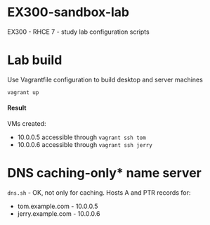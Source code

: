 EX300-sandbox-lab
=================

EX300 - RHCE 7 - study lab configuration scripts

# Lab build
Use Vagrantfile configuration to build desktop and server machines
```
vagrant up
```
#### Result
VMs created:
- 10.0.0.5 accessible through ```vagrant ssh tom```
- 10.0.0.6 accessible through ```vagrant ssh jerry```

# DNS caching-only* name server

```dns.sh``` - OK, not only for caching. Hosts A and PTR records for:
- tom.example.com - 10.0.0.5
- jerry.example.com - 10.0.0.6
